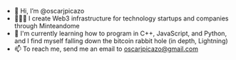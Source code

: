 - 👋 Hi, I’m @oscarjpicazo
- 👨🏽‍💻 I create Web3 infrastructure for technology startups and companies through Minteandome
- 🌱 I'm currently learning how to program in C++, JavaScript, and Python, and I find myself falling down the bitcoin rabbit hole (in depth, Lightning)
- 📫 To reach me, send me an email to oscarjpicazo@gmail.com


